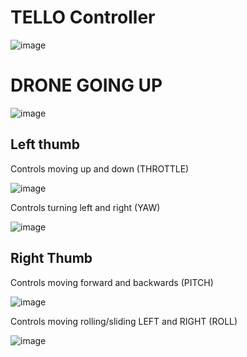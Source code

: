 # TELLO Controller

![image](https://github.com/ions29/cpp-reading-material/assets/127531384/90fe65b9-c3a9-4326-953b-ca88779e0b8d)


# DRONE GOING UP

![image](https://github.com/ions29/cpp-reading-material/assets/127531384/9bc966f4-eaf9-423d-887c-53ab2a6a6cbe)


## Left thumb

Controls moving up and down (THROTTLE)

![image](https://github.com/ions29/cpp-reading-material/assets/127531384/2d3dc17f-ead6-4b70-93bb-5f783f2acd70)

Controls turning left and right  (YAW)

![image](https://github.com/ions29/cpp-reading-material/assets/127531384/da512820-9807-4a90-91b1-93ba820e6954)

## Right Thumb

Controls moving forward and backwards (PITCH)

![image](https://github.com/ions29/cpp-reading-material/assets/127531384/10e742f2-1e36-469d-b59c-645cc5afd063)


Controls moving rolling/sliding LEFT and RIGHT  (ROLL)

![image](https://github.com/ions29/cpp-reading-material/assets/127531384/1314b41e-4f6e-4f13-a39a-807980617fcb)



